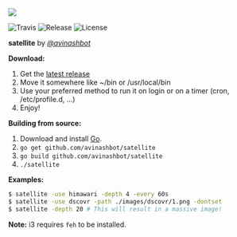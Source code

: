 <a href="https://imgur.com/4qYolKu">
    <img src="https://i.imgur.com/4qYolKu.gif">
</a>

![Travis](https://img.shields.io/travis/avinashbot/satellite.svg?style=flat-square)
![Release](https://img.shields.io/github/release/avinashbot/satellite.svg?style=flat-square)
![License](https://img.shields.io/github/license/mashape/apistatus.svg?style=flat-square)

**satellite** by [*@avinashbot*](https://github.com/avinashbot)  

**Download:**

1. Get the [latest release](https://github.com/avinashbot/satellite/releases/latest)
2. Move it somewhere like ~/bin or /usr/local/bin
3. Use your preferred method to run it on login or on a timer (cron, /etc/profile.d, ...)
4. Enjoy!

**Building from source:**

1. Download and install [Go](https://golang.org/dl/).
2. `go get github.com/avinashbot/satellite`
3. `go build github.com/avinashbot/satellite`
4. `./satellite`

**Examples:**

```bash
$ satellite -use himawari -depth 4 -every 60s
$ satellite -use dscovr -path ./images/dscovr/1.png -dontset
$ satellite -depth 20 # This will result in a massive image!
```

**Note:** i3 requires `feh` to be installed.
